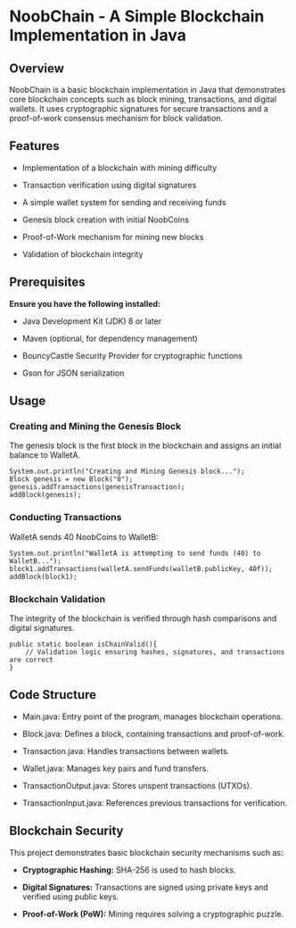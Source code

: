 # NoobChain - A Simple Blockchain Implementation in Java

## Overview

NoobChain is a basic blockchain implementation in Java that demonstrates core blockchain concepts such as block mining, transactions, and digital wallets. It uses cryptographic signatures for secure transactions and a proof-of-work consensus mechanism for block validation.

## Features

- Implementation of a blockchain with mining difficulty

- Transaction verification using digital signatures

- A simple wallet system for sending and receiving funds

- Genesis block creation with initial NoobCoins

- Proof-of-Work mechanism for mining new blocks

- Validation of blockchain integrity

## Prerequisites

**Ensure you have the following installed:**

- Java Development Kit (JDK) 8 or later

- Maven (optional, for dependency management)

- BouncyCastle Security Provider for cryptographic functions

- Gson for JSON serialization

## Usage

### Creating and Mining the Genesis Block

The genesis block is the first block in the blockchain and assigns an initial balance to WalletA.

```
System.out.println("Creating and Mining Genesis block...");
Block genesis = new Block("0");
genesis.addTransactions(genesisTransaction);
addBlock(genesis);
```

### Conducting Transactions

WalletA sends 40 NoobCoins to WalletB:

```
System.out.println("WalletA is attempting to send funds (40) to WalletB...");
block1.addTransactions(walletA.sendFunds(walletB.publicKey, 40f));
addBlock(block1);
```

### Blockchain Validation

The integrity of the blockchain is verified through hash comparisons and digital signatures.

```
public static boolean isChainValid(){
    // Validation logic ensuring hashes, signatures, and transactions are correct
}
```

## Code Structure

- Main.java: Entry point of the program, manages blockchain operations.

- Block.java: Defines a block, containing transactions and proof-of-work.

- Transaction.java: Handles transactions between wallets.

- Wallet.java: Manages key pairs and fund transfers.

- TransactionOutput.java: Stores unspent transactions (UTXOs).

- TransactionInput.java: References previous transactions for verification.

## Blockchain Security

This project demonstrates basic blockchain security mechanisms such as:

- **Cryptographic Hashing:** SHA-256 is used to hash blocks.

- **Digital Signatures:** Transactions are signed using private keys and verified using public keys.

- **Proof-of-Work (PoW):** Mining requires solving a cryptographic puzzle.

